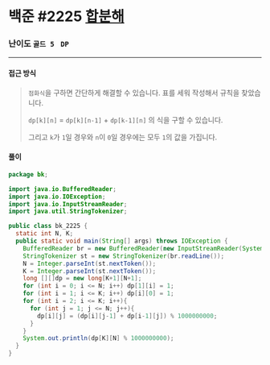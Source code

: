 # 백준 #2225 [합분해](https://www.acmicpc.net/problem/2225)

### 난이도 `골드 5 `  `DP` 

---

#### 접근 방식

> `점화식`을 구하면 간단하게 해결할 수 있습니다. 표를 세워 작성해서 규칙을 찾았습니다.
>
> `dp[k][n]` = `dp[k][n-1]` + `dp[k-1][n]` 의 식을 구할 수 있습니다.
>
> 그리고 `k`가 `1`일 경우와 `n`이 `0`일 경우에는 모두 `1`의 값을 가집니다.

#### 풀이

```java
package bk;

import java.io.BufferedReader;
import java.io.IOException;
import java.io.InputStreamReader;
import java.util.StringTokenizer;

public class bk_2225 {
  static int N, K;
  public static void main(String[] args) throws IOException {
    BufferedReader br = new BufferedReader(new InputStreamReader(System.in));
    StringTokenizer st = new StringTokenizer(br.readLine());
    N = Integer.parseInt(st.nextToken());
    K = Integer.parseInt(st.nextToken());
    long [][]dp = new long[K+1][N+1];
    for (int i = 0; i <= N; i++) dp[1][i] = 1;
    for (int i = 1; i <= K; i++) dp[i][0] = 1;
    for (int i = 2; i <= K; i++){
      for (int j = 1; j <= N; j++){
        dp[i][j] = (dp[i][j-1] + dp[i-1][j]) % 1000000000;
      }
    }
    System.out.println(dp[K][N] % 1000000000);
  }
}
```


